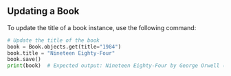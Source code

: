 ## Updating a Book

To update the title of a book instance, use the following command:

```python
# Update the title of the book
book = Book.objects.get(title="1984")
book.title = "Nineteen Eighty-Four"
book.save()
print(book)  # Expected output: Nineteen Eighty-Four by George Orwell (1949)
